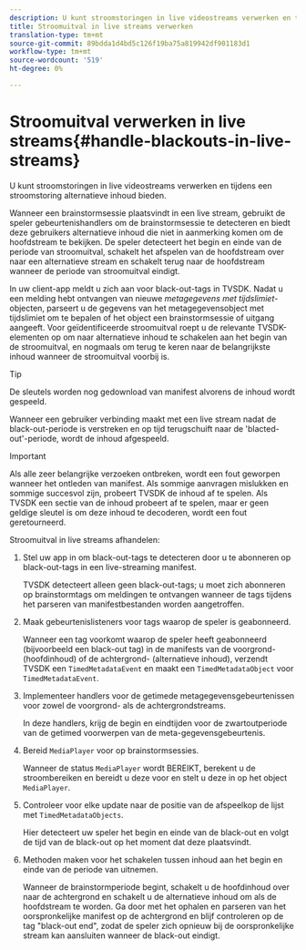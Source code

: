 ```yaml
---
description: U kunt stroomstoringen in live videostreams verwerken en tijdens een stroomstoring alternatieve inhoud bieden.
title: Stroomuitval in live streams verwerken
translation-type: tm+mt
source-git-commit: 89bdda1d4bd5c126f19ba75a819942df901183d1
workflow-type: tm+mt
source-wordcount: '519'
ht-degree: 0%

---
```



# Stroomuitval verwerken in live streams{#handle-blackouts-in-live-streams}

U kunt stroomstoringen in live videostreams verwerken en tijdens een stroomstoring alternatieve inhoud bieden.

Wanneer een brainstormsessie plaatsvindt in een live stream, gebruikt de speler gebeurtenishandlers om de brainstormsessie te detecteren en biedt deze gebruikers alternatieve inhoud die niet in aanmerking komen om de hoofdstream te bekijken. De speler detecteert het begin en einde van de periode van stroomuitval, schakelt het afspelen van de hoofdstream over naar een alternatieve stream en schakelt terug naar de hoofdstream wanneer de periode van stroomuitval eindigt.

In uw client-app meldt u zich aan voor black-out-tags in TVSDK. Nadat u een melding hebt ontvangen van nieuwe *metagegevens met tijdslimiet*-objecten, parseert u de gegevens van het metagegevensobject met tijdslimiet om te bepalen of het object een brainstormsessie of uitgang aangeeft. Voor geïdentificeerde stroomuitval roept u de relevante TVSDK-elementen op om naar alternatieve inhoud te schakelen aan het begin van de stroomuitval, en nogmaals om terug te keren naar de belangrijkste inhoud wanneer de stroomuitval voorbij is.

>[!TIP]
>
>De sleutels worden nog gedownload van manifest alvorens de inhoud wordt gespeeld.

Wanneer een gebruiker verbinding maakt met een live stream nadat de black-out-periode is verstreken en op tijd terugschuift naar de &#39;blacted-out&#39;-periode, wordt de inhoud afgespeeld.

>[!IMPORTANT]
>
>Als alle zeer belangrijke verzoeken ontbreken, wordt een fout geworpen wanneer het ontleden van manifest. Als sommige aanvragen mislukken en sommige succesvol zijn, probeert TVSDK de inhoud af te spelen. Als TVSDK een sectie van de inhoud probeert af te spelen, maar er geen geldige sleutel is om deze inhoud te decoderen, wordt een fout geretourneerd.

Stroomuitval in live streams afhandelen:

1. Stel uw app in om black-out-tags te detecteren door u te abonneren op black-out-tags in een live-streaming manifest.

   TVSDK detecteert alleen geen black-out-tags; u moet zich abonneren op brainstormtags om meldingen te ontvangen wanneer de tags tijdens het parseren van manifestbestanden worden aangetroffen.
1. Maak gebeurtenislisteners voor tags waarop de speler is geabonneerd.

   Wanneer een tag voorkomt waarop de speler heeft geabonneerd (bijvoorbeeld een black-out tag) in de manifests van de voorgrond- (hoofdinhoud) of de achtergrond- (alternatieve inhoud), verzendt TVSDK een `TimedMetadataEvent` en maakt een `TimedMetadataObject` voor `TimedMetadataEvent`.
1. Implementeer handlers voor de getimede metagegevensgebeurtenissen voor zowel de voorgrond- als de achtergrondstreams.

   In deze handlers, krijg de begin en eindtijden voor de zwartoutperiode van de getimed voorwerpen van de meta-gegevensgebeurtenis.
1. Bereid `MediaPlayer` voor op brainstormsessies.

   Wanneer de status `MediaPlayer` wordt BEREIKT, berekent u de stroombereiken en bereidt u deze voor en stelt u deze in op het object `MediaPlayer`.

1. Controleer voor elke update naar de positie van de afspeelkop de lijst met `TimedMetadataObjects`.

   Hier detecteert uw speler het begin en einde van de black-out en volgt de tijd van de black-out op het moment dat deze plaatsvindt.

1. Methoden maken voor het schakelen tussen inhoud aan het begin en einde van de periode van uitnemen.

   Wanneer de brainstormperiode begint, schakelt u de hoofdinhoud over naar de achtergrond en schakelt u de alternatieve inhoud om als de hoofdstream te worden. Ga door met het ophalen en parseren van het oorspronkelijke manifest op de achtergrond en blijf controleren op de tag &quot;black-out end&quot;, zodat de speler zich opnieuw bij de oorspronkelijke stream kan aansluiten wanneer de black-out eindigt.


